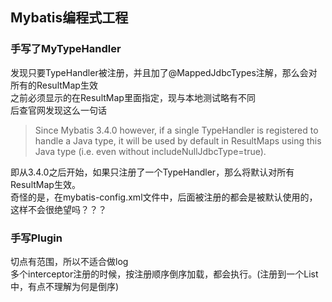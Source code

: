 ## Mybatis编程式工程
### 手写了MyTypeHandler    
发现只要TypeHandler被注册，并且加了@MappedJdbcTypes注解，那么会对所有的ResultMap生效     
之前必须显示的在ResultMap里面指定，现与本地测试略有不同     
后查官网发现这么一句话      
>  Since Mybatis 3.4.0 however, if a single TypeHandler is registered to handle a Java type, it will be used by default in ResultMaps using this Java type (i.e. even without includeNullJdbcType=true).      

即从3.4.0之后开始，如果只注册了一个TypeHandler，那么将默认对所有ResultMap生效。   
奇怪的是，在mybatis-config.xml文件中，后面被注册的都会是被默认使用的，这样不会很绝望吗？？？    
 
### 手写Plugin
切点有范围，所以不适合做log   
多个interceptor注册的时候，按注册顺序倒序加载，都会执行。(注册到一个List中，有点不理解为何是倒序)